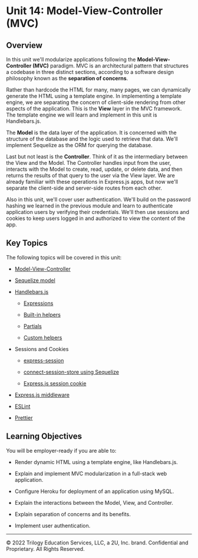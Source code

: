 # Unit 14: Model-View-Controller (MVC)

## Overview

In this unit we'll modularize applications following the **Model-View-Controller (MVC)** paradigm. MVC is an architectural pattern that structures a codebase in three distinct sections, according to a software design philosophy known as the **separation of concerns**.  

Rather than hardcode the HTML for many, many pages, we can dynamically generate the HTML using a template engine. In implementing a template engine, we are separating the concern of client-side rendering from other aspects of the application. This is the **View** layer in the MVC framework. The template engine we will learn and implement in this unit is Handlebars.js.

The **Model** is the data layer of the application. It is concerned with the structure of the database and the logic used to retrieve that data. We'll implement Sequelize as the ORM for querying the database. 

Last but not least is the **Controller**. Think of it as the intermediary between the View and the Model. The Controller handles input from the user, interacts with the Model to create, read, update, or delete data, and then returns the results of that query to the user via the View layer. We are already familiar with these operations in Express.js apps, but now we'll separate the client-side and server-side routes from each other.

Also in this unit, we'll cover user authentication. We'll build on the password hashing we learned in the previous module and learn to authenticate application users by verifying their credentials. We'll then use sessions and cookies to keep users logged in and authorized to view the content of the app.

## Key Topics

The following topics will be covered in this unit:

* [Model-View-Controller](https://developer.mozilla.org/en-US/docs/Glossary/MVC)

* [Sequelize model](https://sequelize.org/master/class/lib/model.js~Model.html)

* [Handlebars.js](https://www.npmjs.com/package/express-handlebars)

  * [Expressions](https://handlebarsjs.com/guide/expressions.html)

  * [Built-in helpers](https://handlebarsjs.com/guide/builtin-helpers.html)

  * [Partials](https://handlebarsjs.com/guide/partials.html#basic-partials)

  * [Custom helpers](https://www.npmjs.com/package/express-handlebars#helpers)

* Sessions and Cookies

  * [express-session](https://www.npmjs.com/package/express-session)

  * [connect-session-store using Sequelize](https://www.npmjs.com/package/connect-session-sequelize) 

  * [Express.js session cookie](https://github.com/expressjs/session#cookie)

* [Express.js middleware](https://expressjs.com/en/guide/using-middleware.html)

* [ESLint](https://eslint.org/docs/user-guide/configuring)

* [Prettier](https://prettier.io/docs/en/index.html)

## Learning Objectives

You will be employer-ready if you are able to:

* Render dynamic HTML using a template engine, like Handlebars.js.

* Explain and implement MVC modularization in a full-stack web application.

* Configure Heroku for deployment of an application using MySQL.

* Explain the interactions between the Model, View, and Controller.

* Explain separation of concerns and its benefits.

* Implement user authentication.



---
© 2022 Trilogy Education Services, LLC, a 2U, Inc. brand. Confidential and Proprietary. All Rights Reserved.
